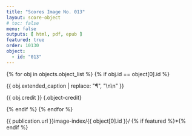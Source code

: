 ```yaml
---
title: "Scores Image No. 013"
layout: score-object
# toc: false
menu: false
outputs: [ html, pdf, epub ]
featured: true
order: 10130
object:
  - id: "013"
---
```


{% for obj in objects.object_list %}
{% if obj.id == object[0].id %}

{{ obj.extended_caption | replace: "¶", "\n\n" }}

{{ obj.credit }} {.object-credit}

{% endif %}
{% endfor %}

<div class="object-credit object-url is-print-only">

{{ publication.url }}image-index/{{ object[0].id }}/ {% if featured %}*{% endif %}

</div>
